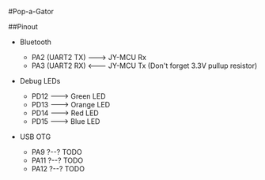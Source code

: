#Pop-a-Gator

##Pinout
* Bluetooth
  * PA2 (UART2 TX) ---> JY-MCU Rx
  * PA3 (UART2 RX) <--- JY-MCU Tx (Don't forget 3.3V pullup resistor)

* Debug LEDs
  * PD12 ---> Green LED
  * PD13 ---> Orange LED
  * PD14 ---> Red LED
  * PD15 ---> Blue LED

* USB OTG
  * PA9 ?--? TODO
  * PA11 ?--? TODO
  * PA12 ?--? TODO
